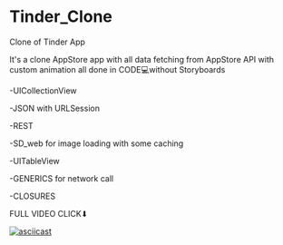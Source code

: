 # Tinder_Clone
Clone of Tinder App

It's a clone AppStore app with all data fetching from AppStore API with custom animation all done in CODE💻without Storyboards

-UICollectionView 

-JSON with URLSession

-REST

-SD_web for image loading with some caching

-UITableView

-GENERICS for network call  

-CLOSURES 


FULL VIDEO CLICK⬇︎

[![asciicast](https://i.imgur.com/pWjXBhc.jpg)](https://youtu.be/bxdU55x6y4g)
